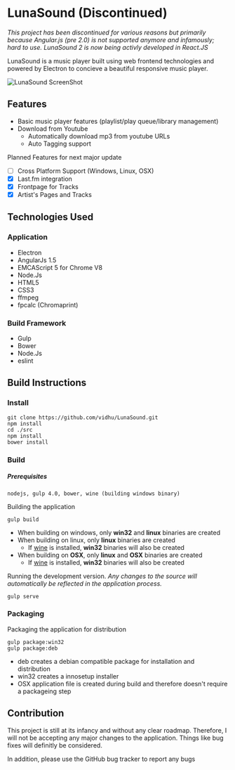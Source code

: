 # LunaSound (Discontinued)
*This project has been discontinued for various reasons but primarily because Angular.js (pre 2.0) is not supported anymore and infamously; hard to use. LunaSound 2 is now being activly developed in React.JS*

LunaSound is a music player built using web frontend technologies and powered
by Electron to concieve a beautiful responsive music player.

![LunaSound ScreenShot](http://i.imgur.com/ySbqmUS.png)

## Features
* Basic music player features (playlist/play queue/library management)
* Download from Youtube
  - Automatically download mp3 from youtube URLs
  - Auto Tagging support

Planned Features for next major update
- [ ] Cross Platform Support (Windows, Linux, OSX)
- [x] Last.fm integration
- [x] Frontpage for Tracks
- [x] Artist's Pages and Tracks

## Technologies Used
### Application
* Electron
* AngularJs 1.5
* EMCAScript 5 for Chrome V8
* Node.Js
* HTML5
* CSS3
* ffmpeg
* fpcalc (Chromaprint)

### Build Framework
* Gulp
* Bower
* Node.Js
* eslint

## Build Instructions
### Install

    git clone https://github.com/vidhu/LunaSound.git
    npm install
    cd ./src
    npm install
    bower install

### Build
##### Prerequisites

    nodejs, gulp 4.0, bower, wine (building windows binary)

Building the application

    gulp build

 - When building on windows, only **win32** and **linux** binaries are created
 - When building on linux, only **linux** binaries are created
   - If [wine](https://www.winehq.org/) is installed, **win32** binaries will also be created
 - When building on **OSX**, only **linux** and **OSX** binaries are created
   - If [wine](https://www.winehq.org/) is installed, **win32** binaries will also be created

Running the development version. *Any changes to the source will automatically be
reflected in the application process.*

    gulp serve

### Packaging
Packaging the application for distribution

    gulp package:win32
    gulp package:deb

 - deb creates a debian compatible package for installation and distribution
 - win32 creates a innosetup installer
 - OSX application file is created during build and therefore doesn't require a packageing step

## Contribution
This project is still at its infancy and without any clear roadmap. Therefore,
I will not be accepting any major changes to the application. Things like bug fixes
will definitly be considered.

In addition, please use the GitHub bug tracker to report any bugs

